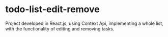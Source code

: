 # todo-list-edit-remove
Project developed in React.js, using Context Api, implementing a whole list, with the functionality of editing and removing tasks.
